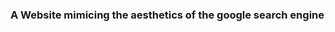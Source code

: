 ### A Website mimicing the aesthetics of the google search engine

<!--
**QuietkidAniket/QuietkidAniket** is a ✨ _special_ ✨ repository because its `README.md` (this file) appears on your GitHub profile.

Here are some ideas to get you started:

- 🔭 I’m currently working on Web development using HTML, CSS, Django, Python, Javascript and SQL.
- 🌱 I’m currently learning from the Harvard CS50 online Web development course through EdX.
- 👯 I’m looking to collaborate on the relevant projects.
- 🤔 I’m looking for help with Website development and database management.
- 💬 Ask me about anything.
- 📫 How to reach me: aniketkundu12072004@gmail.com
- 😄 Pronouns: He/ His/ Him
- ⚡ Fun fact: I am new to web development though I mastered html and JAVA many years ago.
-->
